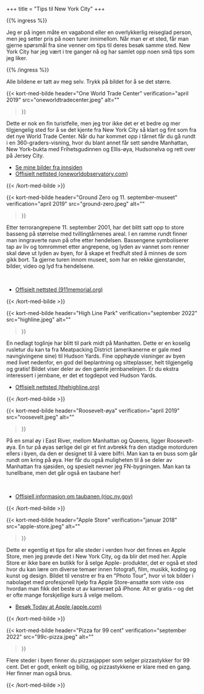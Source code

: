 +++
title = "Tips til New York City"
+++

<!-- markdownlint-disable MD033 -->

{{% ingress %}}

Jeg er på ingen måte en vagabond eller en overlykkerlig reiseglad person, men jeg setter pris på
noen turer innimellom. Når man er et sted, får man gjerne spørsmål fra sine venner om tips
til deres besøk samme sted. New York City har jeg vært i tre ganger nå og har samlet opp noen
små tips som jeg liker.

{{% /ingress %}}

Alle bildene er tatt av meg selv. Trykk på bildet for å se det større.

<!-- One World Trade Center -->

{{< kort-med-bilde
 header="One World Trade Center"
 verification="april 2019"
 src="oneworldtradecenter.jpeg"
 alt=""
>}}

Dette er nok en fin turistfelle, men jeg tror ikke det er et bedre og mer tilgjengelig sted for å
se det kjente fra New York City så klart og fint som fra det nye World Trade Center. Når du har
kommet opp i tårnet får du gå rundt i en 360-graders-visning, hvor du blant annet får sett
søndre Manhattan, New York-bukta med Frihetsgudinnen og Ellis-øya, Hudsonelva og rett over på
Jersey City.
<br><ul>
<li><a href="../bilder-oneworldtradecenter" target="_blank">Se mine bilder fra innsiden</a></li>
<li><a href="https://www.oneworldobservatory.com" target="_blank">Offisielt nettsted (oneworldobservatory.com) <sup><i class="fas fa-external-link-alt"></i></sup></a></li>
</ul>

{{< /kort-med-bilde >}}

<!-- Ground Zero -->

{{< kort-med-bilde
 header="Ground Zero og 11. september-museet"
 verification="april 2019"
 src="ground-zero.jpeg"
 alt=""
>}}

Etter terrorangrepene 11. september 2001, har det blitt satt opp to store basseng på størrelse
med tvillingtårnenes areal. I en ramme rundt finner man inngraverte navn på ofre etter hendelsen.
Bassengene symboliserer tap av liv og tomrommet etter angrepene, og lyden av vannet som
renner skal døve ut lyden av byen, for å skape et fredfult sted å minnes de som gikk bort. Ta gjerne
turen innom museet, som har en rekke gjenstander, bilder, video og lyd fra hendelsene.

<br><ul>
<li><a href="https://www.911memorial.org" target="_blank">Offisielt nettsted (911memorial.org) <sup><i class="fas fa-external-link-alt"></i></sup></a></li>
</ul>

{{< /kort-med-bilde >}}

<!-- High Line Park -->

{{< kort-med-bilde
 header="High Line Park"
 verification="september 2022"
 src="highline.jpeg"
 alt=""
>}}

En nedlagt toglinje har blitt til park midt på Manhatten. Dette er en koselig rusletur du kan ta
fra Meatpacking District (amerikanerne er gale med navngivingene sine) til Hudson Yards.
Fine opphøyde visninger av byen med livet nedenfor, en god del beplantning og sitteplasser, helt
tilgjengelig og gratis! Bildet viser deler av den gamle jernbanelinjen. Er du ekstra interessert
i jernbane, er det et togdepot ved Hudson Yards.
<br><ul>
<li><a href="https://www.thehighline.org/" target="_blank">Offisielt nettsted (thehighline.org) <sup><i class="fas fa-external-link-alt"></i></sup></a></li>
</ul>

{{< /kort-med-bilde >}}

<!-- Roosevelt-øya -->

{{< kort-med-bilde
 header="Roosevelt-øya"
 verification="april 2019"
 src="roosevelt.jpeg"
 alt=""
>}}

På en smal øy i East River, mellom Manhattan og Queens, ligger Roosevelt-øya. En tur på øyas
sørlige del gir et fint avbrekk fra den stadige motorduren ellers i byen, da den er designet til å
være bilfri. Man kan ta en buss som går rundt om kring på øya. Her får du også muligheten til å se
deler av Manhattan fra sjøsiden, og spesielt nevner jeg FN-bygningen. Man kan ta tunellbane, men
det går også en taubane her!

<br><ul>
<li><a href="https://rioc.ny.gov/302/Tram/" target="_blank">Offisiell informasjon om taubanen (rioc.ny.gov) <sup><i class="fas fa-external-link-alt"></i></sup></a></li>
</ul>

{{< /kort-med-bilde >}}

<!-- Apple Store -->

{{< kort-med-bilde
 header="Apple Store"
 verification="januar 2018"
 src="apple-store.jpeg"
 alt=""
>}}

Dette er egentlig et tips for alle steder i verden hvor det finnes en Apple Store, men jeg prøvde
det i New York City, og da blir det med her. Apple Store er ikke bare en butikk for å selge Apple-
produkter, det er også et sted hvor du kan lære om diverse temaer innen fotografi, film, musikk,
koding og kunst og design. Bildet til venstre er fra en "Photo Tour", hvor vi tok bilder i nabolaget
med profesjonell hjelp fra Apple Store-ansatte som viste oss hvordan man fikk det beste ut av
kameraet på iPhone. Alt er gratis – og det er ofte mange forskjellige kurs å velge mellom.
<br><ul>
<li><a href="https://www.apple.com/today/" target="_blank">Besøk Today at Apple (apple.com) <sup><i class="fas fa-external-link-alt"></i></sup></a></li>
</ul>

{{< /kort-med-bilde >}}

<!-- 99c Pizza -->

{{< kort-med-bilde
 header="Pizza for 99 cent"
 verification="september 2022"
 src="99c-pizza.jpeg"
 alt=""
>}}

Flere steder i byen finner du pizzasjapper som selger pizzastykker for 99 cent. Det er godt,
enkelt og billig, og pizzastykkene er klare med en gang. Her finner man også brus.

{{< /kort-med-bilde >}}
